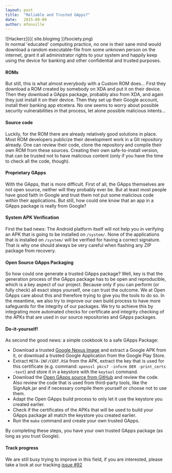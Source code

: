 ```yaml
---
layout: post
title:  "Reliable and Trusted GApps?"
date:   2015-09-09
author: mfonville
---
```

<div markdown='1'>
![Hackerz]({{ site.blogimg }}fsociety.png)
</div>
In normal 'educated' computing practice, no one in their sane mind would download a random executable-file from some unknown person on the internet, grant it all administrator rights to your system and happily keep using the device for banking and other confidential and trusted purposes.

#### ROMs
But still, this is what almost everybody with a Custom ROM does... First they download a ROM created by somebody on XDA and put it on their device. Then they download a GApps package, probably also from XDA, and again they just install it on their device. Then they set up their Google account, install their banking app etcetera. No one seems to worry about possible security vulnerabilities in that process, let alone possible malicious intents...

#### Source code
Luckily, for the ROM there are already relatively good solutions in place. Most ROM developers publicize their development work in a Git repository already. One can review their code, clone the repository and compile their own ROM from these sources. Creating their own safe-to-install version, that can be trusted not to have malicious content (only if you have the time to check all the code, though).

#### Proprietary GApps
With the GApps, that is more difficult. First of all, the GApps themselves are not open source, neither will they probably ever be. But at least most people have good faith in Google and trust them not put some malicious code within their applications. But still, how could one know that an app in a GApps package is really from Google?

#### System APK Verification
First the bad news: The Android platform itself will not help you in verifying an APK that is going to be installed on `/system/`. None of the applications that is installed on `/system/` will be verified for having a correct signature. That is why one should always be very careful when flashing any ZIP package from recovery.

#### Open Source GApps Packaging
So how could one generate a trusted GApps package? Well, key is that the generation process of the GApps package has to be open and reproducible, which is a key aspect of our project. Because only if you can perform (or fully check) all exact steps yourself, one can trust the outcome. We at Open GApps care about this and therefore trying to give you the tools to do so.
In the meantime, we also try to improve our own build process to have more safeguards for the integrity of our packages. We try to achieve this by integrating more automated checks for certificate and integrity checking of the APKs that are used in our source repositories and GApps packages.

#### Do-it-yourself!
As second the good news: a simple cookbook to a safe GApps Package:

* Download a trusted [Google Nexus Image](https://developers.google.com/android/nexus/images) and extract a Google APK from it, or download a trusted Google Application from the Google Play Store.
* Extract `META-INF/CERT.RSA` from the APK, extract the key that is used for this certificate (e.g. command: `openssl pkcs7 -inform DER -print_certs -text`) and store it in a keystore with the `keytool` command.
* Download the [Open GApps source from GitHub](https://github.com/opengapps/opengapps) and review the code. Also review the code that is used from third-party tools, like the SignApk.jar and if necessary compile them yourself or choose not to use them.
* Adapt the Open GApps build process to only let it use the keystore you created earlier.
* Check if the certificates of the APKs that will be used to build your GApps package all match the keystore you created earlier.
* Run the `make` command and create your own trusted GApps.

By completing these steps, you have your own trusted GApps package (as long as you trust Google).

#### Track progress
We are still busy trying to improve in this field, if you are interested, please take a look at our tracking [issue #92](https://github.com/opengapps/opengapps/issues/92﻿)
